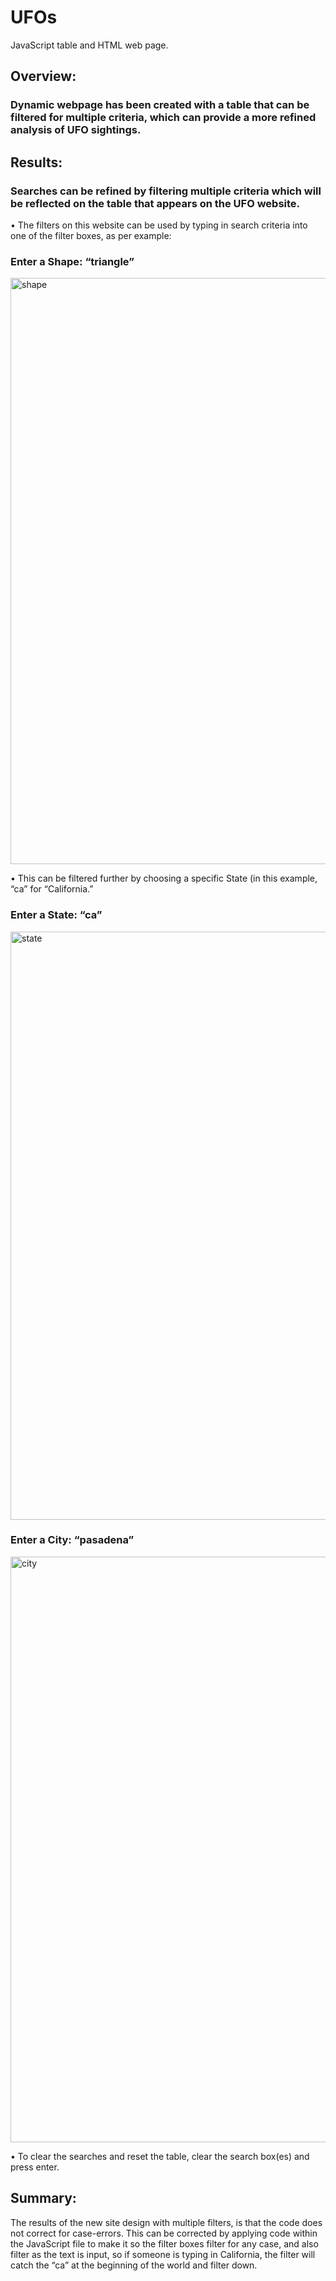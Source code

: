 # UFOs
JavaScript table and HTML web page.
## Overview:
### Dynamic webpage has been created with a table that can be filtered for multiple criteria, which can provide a more refined analysis of UFO sightings.
## Results: 
### Searches can be refined by filtering multiple criteria which will be reflected on the table that appears on the UFO website. 
•	The filters on this website can be used by typing in search criteria into one of the filter boxes, as per example:

### Enter a Shape: “triangle” 
<img width="938" alt="shape" src="https://user-images.githubusercontent.com/74624855/133012959-6dc75935-69bd-48fe-a5ad-521ed98f30eb.png">

•	This can be filtered further by choosing a specific State (in this example, “ca” for “California.”
### Enter a State: “ca” 
<img width="941" alt="state" src="https://user-images.githubusercontent.com/74624855/133012970-139134d5-c038-491c-89b4-d03501a61808.png">

### Enter a City: “pasadena”
<img width="937" alt="city" src="https://user-images.githubusercontent.com/74624855/133012976-99f39d82-0595-44bb-86a3-9bb69346ddc6.png">

•	To clear the searches and reset the table, clear the search box(es) and press enter.

## Summary:
The results of the new site design with multiple filters, is that the code does not correct for case-errors. This can be corrected by applying code within the JavaScript file to make it so the filter boxes filter for any case, and also filter as the text is input, so if someone is typing in California, the filter will catch the “ca” at the beginning of the world and filter down.


